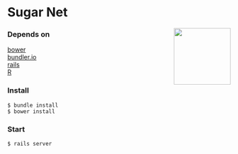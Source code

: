 # Sugar Net
<img align="right" height="128" width="128" src="https://raw.githubusercontent.com/wookoouk/sugarnet/master/public/img/logo.png">

### Depends on    
[bower](http://bower.io)    
[bundler.io](http://bundler.io)    
[rails](http://rubyonrails.org)    
[R](http://r-project.org)    

### Install
```
$ bundle install
$ bower install
```

### Start
```
$ rails server
```